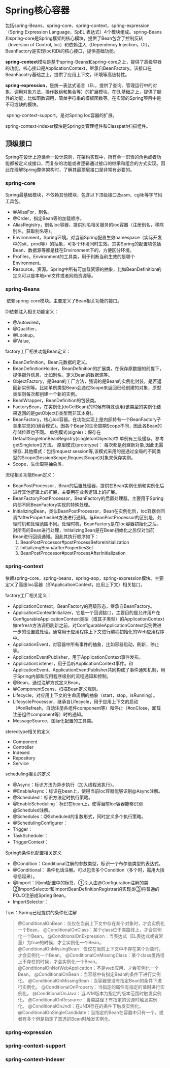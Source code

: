 # Spring核心容器

​	包括spring-Beans、spring-core、spring-context，spring-expression（Spring Expression Language，SpEL 表达式）4个模块组成。spring-Beans和spring-core是Spring框架的核心模块，提供了Bean包含了控制反转（Inversion of Control, Ioc）和依赖注入（Dependency Injection，DI）。BeanFactory是实现Ioc和Di的核心接口，提供基础功能。

​	**spring-context**模块是基于spring-Beans和spring-core之上，提供了高级容器的功能，核心接口是ApplicationContext，继承自BeanFactory。该接口在BeanFacotry基础之上，提供了应用上下文，环境等高级特性。

​	**spring-expression**，是统一表达式语言（EL，提供了查询、管理运行中的对象、调用对象方法，操作数组和集合等）的扩展模块。在EL基础之上，提供了额外的功能，比如函数调用，简单字符串的模板函数等。在实际的Spring项目中是不可或缺的模块。

​	spring-context-support，是对Spring Ioc容器的扩展。

​	spring-context-indexer模块是Spring类管理组件和Classpath扫描组件。

## 顶级接口

​	Spring在设计上遵循单一设计原则，在架构实现中，所有单一职责的角色或者功能都被定义成接口，而复杂的功能或者逻辑通过接口的继承和组合的方式实现。因此在理解Spring整体架构时，了解其最顶层接口是非常有必要的。

### spring-core

​	Spring最基础模块，不依赖其他模块，包含以下顶级接口及asm、cglib等字节码工具包。

* @AliasFor，别名。
* @Order，指定Bean等的加载顺序。
* AliasRegistry，别名Ioc容器，提供别名相关服务的ioc容器（注册别名，移除别名，获取别名等）。
* Environment，Spring环境。对当前Spring配置生效namespace（实际开发中的sit、prod等）的抽象，可多个环境同时生效。其实Spring的配置项包括Bean、数据源等都是挂在Environment下的，方便区分环境。
* Profiles，Environment的工具类，用于判断当前生效的是哪个Environment。
* Resource，资源。Spring中所有可加载资源的抽象，比如BeanDefinition的定义可以是本地xml文件或者网络资源等。



### spring-Beans

​	依赖spring-core模块。主要定义了Bean相关功能的接口。

DI依赖注入相关功能定义：

* @Autowired，
* @Qualifier，
* @Lookup，
* @Value,

factory工厂相关功能Bean定义：

* BeanDefinition，Bean元数据的定义。
* BeanDefinitionHolder，BeanDefinition的扩展类，在保存原数据的前提下，提供额外信息，比如别名，定义Bean的数据源等。
* ObjectFactory，是Bean的工厂方法，强调的是Bean的实例化封装，是否返回新实例等。比如单例类型Bean会通过Scope来返回已经创建的对象，原型类型则每次都创建一个新的实例。
* BeanWrapper，BeanDefinition的包装类。
* FactoryBean，在实例化(doGetBean)的时候有特殊调用(该类型的实例化结果返回的是getObject()类型而非其本身)。
* BeanFactory，核心Ioc容器。在功能实现上是内部持有一个BeanFactory子类来实现的(组合模式)。因各个Bean的生命周期Scope不同，因此各Bean的存储位置也不同。
     单例模式(signle)：保存在DefaultSingletonBeanRegistry(singletonObjects)中.单例有三级缓存，参考getSingleton()方法。
     原型模式(prototype)： 每次都是创建新对象,因此无需保存.
     其他模式：包括request session等,该模式采用的是通过全局的不同类型的Scope(SessionScope,RequestScope)对象来保存实例。
* Scope，生命周期抽象类。

流程相关功能Bean定义：

* BeanPostProcessor，Bean的后置处理器，提供在Bean实例化前和实例化后进行其他逻辑上的扩展，主要用在业务逻辑上的扩展。
* BeanFactoryPostProcessor，BeanFactory的后置处理器。主要用于Spring内部不同BeanFactory实现的特殊处理。
* InitializingBean，类似BeanPostProcessor，Bean在实例化后，Ioc容器会回调#afterPropertiesSet方法进行通知。与BeanPostProcessor的区别是，处理时机和处理范围不同。处理时机，BeanFactory是在Ioc容器初始化之后，对所有的Bean进行处理，InitializingBean是在Bean初始化之后仅对当前Bean进行回调通知。因此其执行顺序如下：
  1. BeanPostProcessor#postProcessBeforeInitialization 
  2. InitializingBean#afterPropertiesSet 
  3. BeanPostProcessor#postProcessAfterInitialization

### spring-context

​	依赖spring-core，spring-beans，spring-aop，spring-expression模块。主要定义了高级Ioc容器（即ApplicationContext，应用上下文）相关接口。

factory工厂相关定义：

* ApplicationContext，BeanFactory的高级形态，继承自BeanFactory。
* ApplicationContextInitializer，它是一个回调接口，主要目的是允许用户在ConfigurableApplicationContext类型（或其子类型）的ApplicationContext做refresh方法调用刷新之前，对ConfigurableApplicationContext实例做进一步的设置或处理。通常用于应用程序上下文进行编程初始化的Web应用程序中。
* ApplicationEvent，对容器中所有事件的抽象，比如容器启动，刷新，停止等。
* ApplicationEventPublisher，用于ApplicationContext事件发布。
* ApplicationListener，用于监听ApplicationContext事件。和ApplicationEvent、ApplicationEventPublisher共同构成了事件通知机制，用于Spring内部和应用程序级别的流程通知和控制。
* @Bean，通过注解方式定义Bean。
* @ComponentScans，扫描Bean定义规则。
* Lifecycle，对应用上下文的生命周期的抽象（start，stop，isRunning）。
* LifecycleProcessor，继承自Lifecycle，用于应用上下文的启动（#onRefresh，自动注册各组件component等）和停止（#onClose，卸载注册组件component等）时的通知。
* MessageSource，国际化配置的工具类。

stereotype相关的定义


* Component
* Controller
* Indexed
* Repository
* Service

scheduling相关的定义

* @Async：标识方法为异步执行（加入线程池执行）。
* @EnableAsync：标识在bean上，使得当前Ioc容器能够识别@Async注解。
* @Scheduled：标识方法定时执行策略。
* @EnableScheduling：标识在bean上，使得当前Ioc容器能够识别@Scheduled注解。
* @Schedules：@Scheduled的复数形式，同时定义多个执行策略。
* @SchedulingConfigurer：
* Trigger：
* TaskScheduler：
* TriggerContext：

Spring5条件化配置相关定义

* @Condition：Conditional注解的参数类型，标识一个布尔值类型的表达式。
* @Conditional： 条件化话注解。可以包含多个Condition（多个时，需用大括号括起来）。
* @Import：同xml配置中的<import/>标签，①引入由@Configuration注解的类②ImportSelector和ImportBeanDefinitionRegistrar的实现类③将普通的POJO注册成Spring Bean。
* ImportSelector：

Tips：Spring已经提供的条件化注解

> @ConditionalOnBean：仅仅在当前上下文中存在某个对象时，才会实例化一个Bean。
> @ConditionalOnClass：某个class位于类路径上，才会实例化一个Bean。
> @ConditionalOnExpression：当表达式（EL表达式或者常量）为true的时候，才会实例化一个Bean。
> @ConditionalOnMissingBean：仅仅在当前上下文中不存在某个对象时，才会实例化一个Bean。
> @ConditionalOnMissingClass：某个class类路径上不存在的时候，才会实例化一个Bean。
> @ConditionalOnNotWebApplication：不是web应用，才会实例化一个Bean。
> @ConditionalOnBean：当容器中有指定Bean的条件下进行实例化。
> @ConditionalOnMissingBean：当容器里没有指定Bean的条件下进行实例化。
> @ConditionalOnProperty：当指定的属性有指定的值时进行实例化。
> @ConditionalOnJava：当JVM版本为指定的版本范围时触发实例化。
> @ConditionalOnResource：当类路径下有指定的资源时触发实例化。
> @ConditionalOnJndi：在JNDI存在的条件下触发实例化。
> @ConditionalOnSingleCandidate：当指定的Bean在容器中只有一个，或者有多个但是指定了首选的Bean时触发实例化。

### spring-expression

### spring-context-support

### spring-context-indexer

